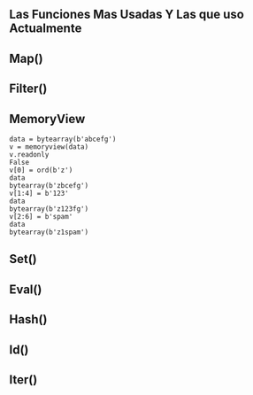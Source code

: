## Las Funciones Mas Usadas Y Las que uso Actualmente


## Map()


## Filter()


## MemoryView
```
data = bytearray(b'abcefg')
v = memoryview(data)
v.readonly
False
v[0] = ord(b'z')
data
bytearray(b'zbcefg')
v[1:4] = b'123'
data
bytearray(b'z123fg')
v[2:6] = b'spam'
data
bytearray(b'z1spam')
```

## Set()


## Eval()



## Hash()



## Id()




## Iter()
